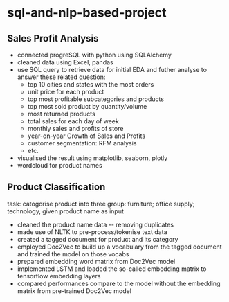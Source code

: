 # sql-and-nlp-based-project
## Sales Profit Analysis
- connected progreSQL with python using SQLAlchemy
- cleaned data using Excel, pandas
- use SQL query to retrieve data for initial EDA and futher analyse to answer these related question:
  - top 10 cities and states with the most orders
  - unit price for each product
  - top most profitable subcategories and products
  - top most sold product by quantity/volume
  - most returned products
  - total sales for each day of week
  - monthly sales and profits of store
  - year-on-year Growth of Sales and Profits
  - customer segmentation: RFM analysis
  - etc.
- visualised the result using matplotlib, seaborn, plotly
- wordcloud for product names

## Product Classification
task: catogorise product into three group: furniture; office supply; technology, given product name as input
- cleaned the product name data -- removing duplicates
- made use of NLTK to pre-process/tokenise text data
- created a tagged document for product and its category
- employed Doc2Vec to build up a vocabulary from the tagged document and trained the model on those vocabs
- prepared embedding word matrix from Doc2Vec model
- implemented LSTM and loaded the so-called embedding matrix to tensorflow embedding layers
- compared performances compare to the model without the embedding matrix from pre-trained Doc2Vec model
